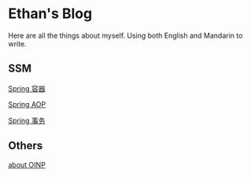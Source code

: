 # Ethan's Blog

Here are all the things about myself. Using both English and Mandarin to write.

## SSM
[Spring 容器](./pages/Spring容器.md)

[Spring AOP](./pages/SpringAOP.md)

[Spring 事务](./pages/Spring事务.md)

## Others

[about OINP](./pages/Canada.md)